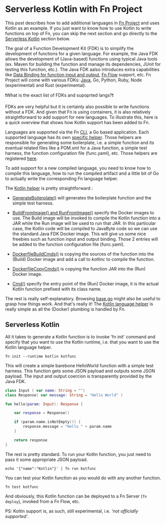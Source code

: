 # Serverless Kotlin with Fn Project

This post describes how to add additional languages in [Fn Project](https://github.com/fnproject/) and uses Kotlin as an example. If you just want to know how to use Kotlin to write functions on top of Fn, you can skip the next section and go directly to the [Serverless Kotlin](#serverless-kotlin) section below. 

The goal of a Function Development Kit (FDK) is to simplify the development of functions for a given language. For example, the Java FDK allows the development of (Java-based) functions using typical Java tools (ex. Maven for building the function and manage its dependencies, JUnit for testing this function, etc.). The Java FDK aalso introduces extra capabilities like [Data Binding for function input and output](https://github.com/fnproject/fdk-java/blob/master/docs/DataBinding.md), [Fn Flow](https://github.com/fnproject/flow) support, etc. Fn Project will come with various FDKs: [Java](https://github.com/fnproject/fdk-java), Go, Python, Ruby, Node (experimental) and Rust (experimental).

:exclamation:What is the exact list of FDKs and supoprted langs?:exclamation:

FDKs are very helpful but it is certainly also possible to write functions without a FDK. And given that Fn is using containers, it is also relatively straightforward to add support for new languages. To illustrate this, here is a quick overview that shows how Kotlin support has been added to Fn. 

Languages are supported via the Fn [CLI](https://github.com/fnproject/cli), a Go based application. Each supported language has its own [specific helper](https://github.com/fnproject/cli/tree/master/langs). Those helpers are responsible for generating some boilerplate, i.e. a simple function and its eventual related files like a POM.xml for a Java function, a simple test harness, the function configuration file (func.yaml), etc. Those helpers are registered [here](https://github.com/fnproject/cli/blob/master/langs/base.go#L12-L26).

To add support for a new compiled language, you need to know how to compile this language, how to run the compiled artifact and a little bit of Go to actually write the corresponding Fn language helper.

The [Kotlin helper](https://github.com/fnproject/cli/blob/master/langs/kotlin.go) is pretty straightforward :
* [GenerateBoilerplate()](https://github.com/fnproject/cli/blob/db4334233b35e419ac616a3fb0a41d2e8972c1c6/langs/kotlin.go#L45-L79) will generates the boilerplate function and the simple test harness.

* [BuildFromImage() and RunFromImage()](https://github.com/fnproject/cli/blob/db4334233b35e419ac616a3fb0a41d2e8972c1c6/langs/kotlin.go#L29-L37) specify the Docker images to use. The Build image will be invoked to compile the Kotlin function into a JAR while the Run image will be used to run that JAR. In this particular case, the Kotlin code will be compiled to JavaByte code so we can use the standard Java FDK Docker image. This will give us some nice freebies such as function input and output binding. Those 2 entries will be added to the function configuration file (func.yaml).

* [DockerfileBuildCmds()](https://github.com/fnproject/cli/blob/db4334233b35e419ac616a3fb0a41d2e8972c1c6/langs/kotlin.go#L93-L99) is copying the sources of the function into the (Build) Docker image and add a call to *kotlinc* to compile the function.

* [DockerfileCopyCmds()](https://github.com/fnproject/cli/blob/db4334233b35e419ac616a3fb0a41d2e8972c1c6/langs/kotlin.go#L87-L91) is copying the function JAR into the (Run) Docker image.

* [Cmd()](https://github.com/fnproject/cli/blob/db4334233b35e419ac616a3fb0a41d2e8972c1c6/langs/kotlin.go#L82-L84) specify the entry point of the (Run) Docker image, it is the actual Kotlin function prefixed with its class name.

The rest is really self-explanatory. Browsing [base.go](https://github.com/fnproject/cli/blob/db4334233b35e419ac616a3fb0a41d2e8972c1c6/langs/base.go) might also be useful to grasp how things work. And that's really it! The [Kotlin language helper](https://github.com/fnproject/cli/blob/master/langs/kotlin.go) is really simple as all the (Docker) plumbing is handled by Fn.

## Serverless Kotlin 

All it takes to generate a Kotlin function is to invoke 'fn init' command and specify that you want to use the Kotlin runtime, i.e. that you want to use the Kotlin language helper.

```fn init --runtime kotlin kotfunc```

This will create a simple barebone HelloWorld function with a simple test harness. This function gets some JSON payload and outputs some JSON payload. The input and output coercion is transparently provided by the Java FDK.

```kotlin
class Input ( var name: String = "")
class Response( var message: String = "Hello World" )

fun hello(param: Input): Response {

	var response = Response()

	if (param.name.isNotEmpty()) {
		response.message = "Hello " + param.name
	}

	return response
}
```

The rest is pretty standard. To run your Kotlin function, you just need to pass it some appropriate JSON payload.

```echo '{"name":"Kotlin"}' | fn run kotfunc```

You can test your Kotlin function as you would do with any another function.

```fn test kotfunc```

And obviously, this Kotlin function can be deployed to a Fn Server (```fn deploy```), invoked from a Fn Flow, etc.

PS: Koltin support is, as such, still experimental, i.e. _'not officially supported'_.


